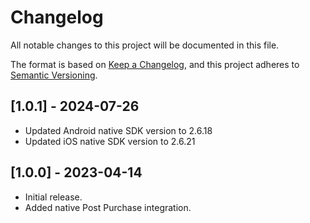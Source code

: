 # Changelog

All notable changes to this project will be documented in this file.

The format is based on [Keep a Changelog](https://keepachangelog.com/en/1.0.0/),
and this project adheres to [Semantic Versioning](https://semver.org/spec/v2.0.0.html).

## [1.0.1] - 2024-07-26

- Updated Android native SDK version to 2.6.18
- Updated iOS native SDK version to 2.6.21

## [1.0.0] - 2023-04-14

- Initial release.
- Added native Post Purchase integration.
